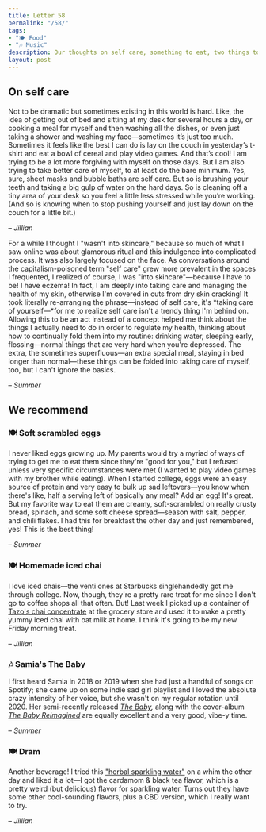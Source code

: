 ```yaml
---
title: Letter 58
permalink: "/58/"
tags:
- "🍽️ Food"
- "🎶 Music"
description: Our thoughts on self care, something to eat, two things to drink, and some music to vibe to.
layout: post
---
```


## On self care

Not to be dramatic but sometimes existing in this world is hard. Like, the idea of getting out of bed and sitting at my desk for several hours a day, or cooking a meal for myself and then washing all the dishes, or even just taking a shower and washing my face—sometimes it’s just too much. Sometimes it feels like the best I can do is lay on the couch in yesterday’s t-shirt and eat a bowl of cereal and play video games. And that’s cool! I am trying to be a lot more forgiving with myself on those days. But I am also trying to take better care of myself, to at least do the bare minimum. Yes, sure, sheet masks and bubble baths are self care. But so is brushing your teeth and taking a big gulp of water on the hard days. So is cleaning off a tiny area of your desk so you feel a little less stressed while you’re working. (And so is knowing when to stop pushing yourself and just lay down on the couch for a little bit.)

– *Jillian*

For a while I thought I "wasn't into skincare," because so much of what I saw online was about glamorous ritual and this indulgence into complicated process. It was also largely focused on the face. As conversations around the capitalism-poisoned term "self care" grew more prevalent in the spaces I frequented, I realized of course, I was "into skincare"—because I have to be! I have eczema! In fact, I am deeply into taking care and managing the health of my skin, otherwise I'm covered in cuts from dry skin cracking! It took literally re-arranging the phrase—instead of self care, it's *taking care of yourself—*for me to realize self care isn't a trendy thing I'm behind on. Allowing this to be an act instead of a concept helped me think about the things I actually need to do in order to regulate my health, thinking about how to continually fold them into my routine: drinking water, sleeping early, flossing—normal things that are very hard when you're depressed. The extra, the sometimes superfluous—an extra special meal, staying in bed longer than normal—these things can be folded into taking care of myself, too, but I can't ignore the basics. 

– *Summer*

## We recommend

### 🍽️ Soft scrambled eggs

I never liked eggs growing up. My parents would try a myriad of ways of trying to get me to eat them since they're "good for you," but I refused unless very specific circumstances were met (I wanted to play video games with my brother while eating). When I started college, eggs were an easy source of protein and very easy to bulk up sad leftovers—you know when there's like, half a serving left of basically any meal? Add an egg! It's great. But my favorite way to eat them are creamy, soft-scrambled on really crusty bread, spinach, and some soft cheese spread—season with salt, pepper, and chili flakes. I had this for breakfast the other day and just remembered, yes! This is the best thing! 

– *Summer*

### 🍽️ Homemade iced chai

I love iced chais—the venti ones at Starbucks singlehandedly got me through college. Now, though, they're a pretty rare treat for me since I don't go to coffee shops all that often. But! Last week I picked up a container of [Tazo's chai concentrate](https://www.tazo.com/us/en/products/lattes-iced/classic-chai-latte.html) at the grocery store and used it to make a pretty yummy iced chai with oat milk at home. I think it's going to be my new Friday morning treat.

– *Jillian*

### 🎶 Samia's The Baby

I first heard Samia in 2018 or 2019 when she had just a handful of songs on Spotify; she came up on some indie sad girl playlist and I loved the absolute crazy intensity of her voice, but she wasn't on my regular rotation until 2020. Her semi-recently released *[The Baby](https://open.spotify.com/album/7faAwJDTt9Y8kVAcSHy9Y6),* along with the cover-album *[The Baby Reimagined](https://open.spotify.com/album/7MGuErisn7eWnGriy2iGbZ)* are equally excellent and a very good, vibe-y time. 

– *Summer*

### 🍽️ Dram

Another beverage! I tried this ["herbal sparkling water"](https://www.dramapothecary.com) on a whim the other day and liked it a lot—I got the cardamom & black tea flavor, which is a pretty weird (but delicious) flavor for sparkling water. Turns out they have some other cool-sounding flavors, plus a CBD version, which I really want to try.

– *Jillian*